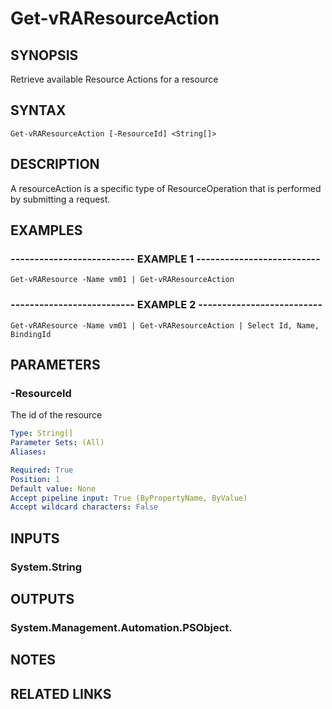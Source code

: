 # Get-vRAResourceAction

## SYNOPSIS
Retrieve available Resource Actions for a resource

## SYNTAX

```
Get-vRAResourceAction [-ResourceId] <String[]>
```

## DESCRIPTION
A resourceAction is a specific type of ResourceOperation that is performed by submitting a request.

## EXAMPLES

### -------------------------- EXAMPLE 1 --------------------------
```
Get-vRAResource -Name vm01 | Get-vRAResourceAction
```

### -------------------------- EXAMPLE 2 --------------------------
```
Get-vRAResource -Name vm01 | Get-vRAResourceAction | Select Id, Name, BindingId
```

## PARAMETERS

### -ResourceId
The id of the resource

```yaml
Type: String[]
Parameter Sets: (All)
Aliases: 

Required: True
Position: 1
Default value: None
Accept pipeline input: True (ByPropertyName, ByValue)
Accept wildcard characters: False
```

## INPUTS

### System.String

## OUTPUTS

### System.Management.Automation.PSObject.

## NOTES

## RELATED LINKS

